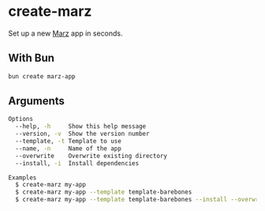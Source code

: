 # create-marz

Set up a new [Marz](https://github.com/hex2f/marz) app in seconds.

## With Bun

```bash
bun create marz-app
```

## Arguments

```bash
Options
  --help, -h     Show this help message
  --version, -v  Show the version number
  --template, -t Template to use
  --name, -n     Name of the app
  --overwrite    Overwrite existing directory
  --install, -i  Install dependencies

Examples
  $ create-marz my-app
  $ create-marz my-app --template template-barebones
  $ create-marz my-app --template template-barebones --install --overwrite
```
